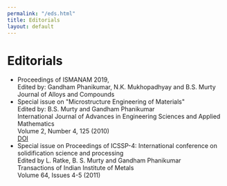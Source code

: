 ```yaml
---
permalink: "/eds.html"
title: Editorials
layout: default
---
```

# Editorials
 * Proceedings of ISMANAM 2019,   
Edited by: Gandham Phanikumar, N.K. Mukhopadhyay and B.S. Murty
Journal of Alloys and Compounds   
 * Special issue on "Microstructure Engineering of Materials"  
Edited by: B.S. Murty and Gandham Phanikumar  
International Journal of Advances in Engineering Sciences and Applied Mathematics  
Volume 2, Number 4, 125 (2010)  
[DOI](http://dx.doi.org/10.1007/s12572-011-0046-7)
 * Special issue on Proceedings of ICSSP-4: International conference on solidification science and processing  
Edited by L. Ratke, B. S. Murty and Gandham Phanikumar  
Transactions of Indian Institute of Metals  
Volume 64, Issues 4-5 (2011) 
